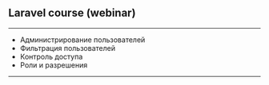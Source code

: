 ## Laravel course (webinar)

---
- Администрирование пользователей
- Фильтрация пользователей
- Контроль доступа
- Роли и разрешения
---
